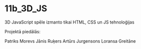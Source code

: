 # 11b_3D_JS
3D JavaScript spēle
izmanto tikai HTML, CSS un JS tehnoloģijas

Projektā piedālās:

Patriks Morevs
Jānis Ruķers
Artūrs Jurgensons
Loransa Greitāne